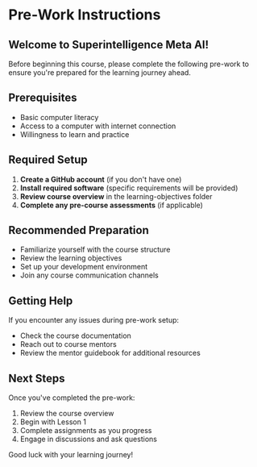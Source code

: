 # Pre-Work Instructions

## Welcome to Superintelligence Meta AI!

Before beginning this course, please complete the following pre-work to ensure you're prepared for the learning journey ahead.

## Prerequisites

- Basic computer literacy
- Access to a computer with internet connection
- Willingness to learn and practice

## Required Setup

1. **Create a GitHub account** (if you don't have one)
2. **Install required software** (specific requirements will be provided)
3. **Review course overview** in the learning-objectives folder
4. **Complete any pre-course assessments** (if applicable)

## Recommended Preparation

- Familiarize yourself with the course structure
- Review the learning objectives
- Set up your development environment
- Join any course communication channels

## Getting Help

If you encounter any issues during pre-work setup:
- Check the course documentation
- Reach out to course mentors
- Review the mentor guidebook for additional resources

## Next Steps

Once you've completed the pre-work:
1. Review the course overview
2. Begin with Lesson 1
3. Complete assignments as you progress
4. Engage in discussions and ask questions

Good luck with your learning journey!